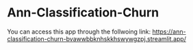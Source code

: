 # Ann-Classification-Churn


You can access this app through the follwoing link: 
https://ann-classification-churn-bvawwbbknhskkhswywgzpj.streamlit.app/

